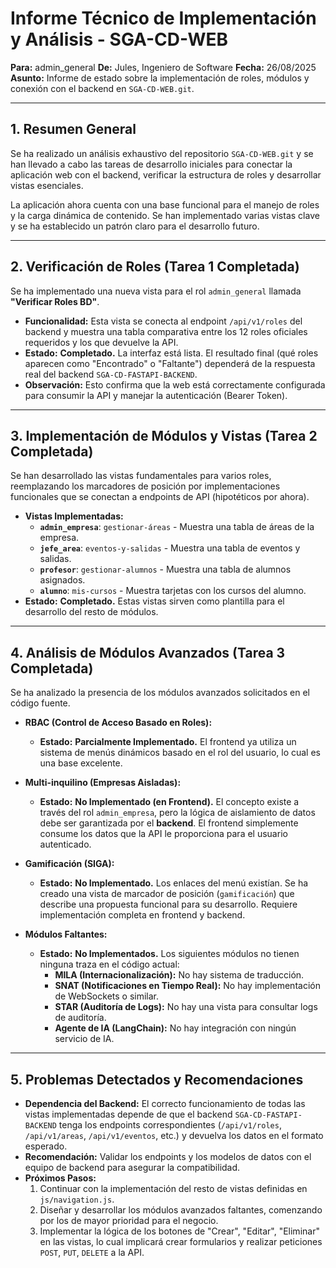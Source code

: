 # Informe Técnico de Implementación y Análisis - SGA-CD-WEB

**Para:** admin_general
**De:** Jules, Ingeniero de Software
**Fecha:** 26/08/2025
**Asunto:** Informe de estado sobre la implementación de roles, módulos y conexión con el backend en `SGA-CD-WEB.git`.

---

## 1. Resumen General

Se ha realizado un análisis exhaustivo del repositorio `SGA-CD-WEB.git` y se han llevado a cabo las tareas de desarrollo iniciales para conectar la aplicación web con el backend, verificar la estructura de roles y desarrollar vistas esenciales.

La aplicación ahora cuenta con una base funcional para el manejo de roles y la carga dinámica de contenido. Se han implementado varias vistas clave y se ha establecido un patrón claro para el desarrollo futuro.

---

## 2. Verificación de Roles (Tarea 1 Completada)

Se ha implementado una nueva vista para el rol `admin_general` llamada **"Verificar Roles BD"**.

*   **Funcionalidad:** Esta vista se conecta al endpoint `/api/v1/roles` del backend y muestra una tabla comparativa entre los 12 roles oficiales requeridos y los que devuelve la API.
*   **Estado:** **Completado.** La interfaz está lista. El resultado final (qué roles aparecen como "Encontrado" o "Faltante") dependerá de la respuesta real del backend `SGA-CD-FASTAPI-BACKEND`.
*   **Observación:** Esto confirma que la web está correctamente configurada para consumir la API y manejar la autenticación (Bearer Token).

---

## 3. Implementación de Módulos y Vistas (Tarea 2 Completada)

Se han desarrollado las vistas fundamentales para varios roles, reemplazando los marcadores de posición por implementaciones funcionales que se conectan a endpoints de API (hipotéticos por ahora).

*   **Vistas Implementadas:**
    *   **`admin_empresa`**: `gestionar-áreas` - Muestra una tabla de áreas de la empresa.
    *   **`jefe_area`**: `eventos-y-salidas` - Muestra una tabla de eventos y salidas.
    *   **`profesor`**: `gestionar-alumnos` - Muestra una tabla de alumnos asignados.
    *   **`alumno`**: `mis-cursos` - Muestra tarjetas con los cursos del alumno.
*   **Estado:** **Completado.** Estas vistas sirven como plantilla para el desarrollo del resto de módulos.

---

## 4. Análisis de Módulos Avanzados (Tarea 3 Completada)

Se ha analizado la presencia de los módulos avanzados solicitados en el código fuente.

*   **RBAC (Control de Acceso Basado en Roles):**
    *   **Estado:** **Parcialmente Implementado.** El frontend ya utiliza un sistema de menús dinámicos basado en el rol del usuario, lo cual es una base excelente.

*   **Multi-inquilino (Empresas Aisladas):**
    *   **Estado:** **No Implementado (en Frontend).** El concepto existe a través del rol `admin_empresa`, pero la lógica de aislamiento de datos debe ser garantizada por el **backend**. El frontend simplemente consume los datos que la API le proporciona para el usuario autenticado.

*   **Gamificación (SIGA):**
    *   **Estado:** **No Implementado.** Los enlaces del menú existían. Se ha creado una vista de marcador de posición (`gamificación`) que describe una propuesta funcional para su desarrollo. Requiere implementación completa en frontend y backend.

*   **Módulos Faltantes:**
    *   **Estado:** **No Implementados.** Los siguientes módulos no tienen ninguna traza en el código actual:
        *   **MILA (Internacionalización):** No hay sistema de traducción.
        *   **SNAT (Notificaciones en Tiempo Real):** No hay implementación de WebSockets o similar.
        *   **STAR (Auditoría de Logs):** No hay una vista para consultar logs de auditoría.
        *   **Agente de IA (LangChain):** No hay integración con ningún servicio de IA.

---

## 5. Problemas Detectados y Recomendaciones

*   **Dependencia del Backend:** El correcto funcionamiento de todas las vistas implementadas depende de que el backend `SGA-CD-FASTAPI-BACKEND` tenga los endpoints correspondientes (`/api/v1/roles`, `/api/v1/areas`, `/api/v1/eventos`, etc.) y devuelva los datos en el formato esperado.
*   **Recomendación:** Validar los endpoints y los modelos de datos con el equipo de backend para asegurar la compatibilidad.
*   **Próximos Pasos:**
    1.  Continuar con la implementación del resto de vistas definidas en `js/navigation.js`.
    2.  Diseñar y desarrollar los módulos avanzados faltantes, comenzando por los de mayor prioridad para el negocio.
    3.  Implementar la lógica de los botones de "Crear", "Editar", "Eliminar" en las vistas, lo cual implicará crear formularios y realizar peticiones `POST`, `PUT`, `DELETE` a la API.

